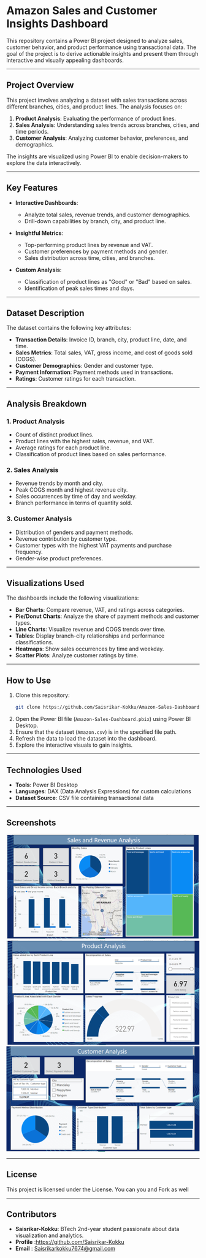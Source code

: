 
# **Amazon Sales and Customer Insights Dashboard**

This repository contains a Power BI project designed to analyze sales, customer behavior, and product performance using transactional data. The goal of the project is to derive actionable insights and present them through interactive and visually appealing dashboards.

---

## **Project Overview**

This project involves analyzing a dataset with sales transactions across different branches, cities, and product lines. The analysis focuses on:
1. **Product Analysis**: Evaluating the performance of product lines.
2. **Sales Analysis**: Understanding sales trends across branches, cities, and time periods.
3. **Customer Analysis**: Analyzing customer behavior, preferences, and demographics.

The insights are visualized using Power BI to enable decision-makers to explore the data interactively.

---

## **Key Features**

- **Interactive Dashboards**: 
  - Analyze total sales, revenue trends, and customer demographics.
  - Drill-down capabilities by branch, city, and product line.
  
- **Insightful Metrics**:
  - Top-performing product lines by revenue and VAT.
  - Customer preferences by payment methods and gender.
  - Sales distribution across time, cities, and branches.

- **Custom Analysis**:
  - Classification of product lines as "Good" or "Bad" based on sales.
  - Identification of peak sales times and days.

---

## **Dataset Description**

The dataset contains the following key attributes:
- **Transaction Details**: Invoice ID, branch, city, product line, date, and time.
- **Sales Metrics**: Total sales, VAT, gross income, and cost of goods sold (COGS).
- **Customer Demographics**: Gender and customer type.
- **Payment Information**: Payment methods used in transactions.
- **Ratings**: Customer ratings for each transaction.

---

## **Analysis Breakdown**

### **1. Product Analysis**
- Count of distinct product lines.
- Product lines with the highest sales, revenue, and VAT.
- Average ratings for each product line.
- Classification of product lines based on sales performance.

### **2. Sales Analysis**
- Revenue trends by month and city.
- Peak COGS month and highest revenue city.
- Sales occurrences by time of day and weekday.
- Branch performance in terms of quantity sold.

### **3. Customer Analysis**
- Distribution of genders and payment methods.
- Revenue contribution by customer type.
- Customer types with the highest VAT payments and purchase frequency.
- Gender-wise product preferences.

---

## **Visualizations Used**

The dashboards include the following visualizations:
- **Bar Charts**: Compare revenue, VAT, and ratings across categories.
- **Pie/Donut Charts**: Analyze the share of payment methods and customer types.
- **Line Charts**: Visualize revenue and COGS trends over time.
- **Tables**: Display branch-city relationships and performance classifications.
- **Heatmaps**: Show sales occurrences by time and weekday.
- **Scatter Plots**: Analyze customer ratings by time.

---

## **How to Use**

1. Clone this repository:
   ```bash
   git clone https://github.com/Saisrikar-Kokku/Amazon-Sales-Dashboard-PowerBI
   ```
2. Open the Power BI file (`Amazon-Sales-Dashboard.pbix`) using Power BI Desktop.
3. Ensure that the dataset (`Amazon.csv`) is in the specified file path.
4. Refresh the data to load the dataset into the dashboard.
5. Explore the interactive visuals to gain insights.

---

## **Technologies Used**

- **Tools**: Power BI Desktop
- **Languages**: DAX (Data Analysis Expressions) for custom calculations
- **Dataset Source**: CSV file containing transactional data

---

## **Screenshots**

![Dashboard 1](image.png)
![Dashboard 2](image-1.png)
![Dashboard 3](image-2.png)

---

## **License**

This project is licensed under the  License. You can you and Fork as well

---

## **Contributors**

- **Saisrikar-Kokku**: BTech 2nd-year student passionate about data visualization and analytics.
- **Profile** :https://github.com/Saisrikar-Kokku
- **Email** : Saisrikarkokku7674@gmail.com